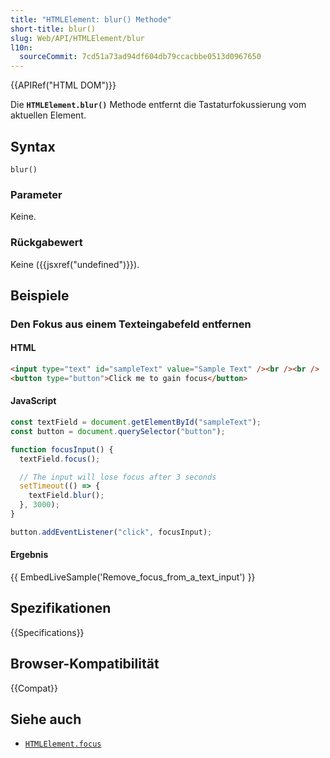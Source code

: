 ```yaml
---
title: "HTMLElement: blur() Methode"
short-title: blur()
slug: Web/API/HTMLElement/blur
l10n:
  sourceCommit: 7cd51a73ad94df604db79ccacbbe0513d0967650
---
```


{{APIRef("HTML DOM")}}

Die **`HTMLElement.blur()`** Methode entfernt die Tastaturfokussierung vom aktuellen Element.

## Syntax

```js-nolint
blur()
```

### Parameter

Keine.

### Rückgabewert

Keine ({{jsxref("undefined")}}).

## Beispiele

### Den Fokus aus einem Texteingabefeld entfernen

#### HTML

```html
<input type="text" id="sampleText" value="Sample Text" /><br /><br />
<button type="button">Click me to gain focus</button>
```

#### JavaScript

```js
const textField = document.getElementById("sampleText");
const button = document.querySelector("button");

function focusInput() {
  textField.focus();

  // The input will lose focus after 3 seconds
  setTimeout(() => {
    textField.blur();
  }, 3000);
}

button.addEventListener("click", focusInput);
```

#### Ergebnis

{{ EmbedLiveSample('Remove_focus_from_a_text_input') }}

## Spezifikationen

{{Specifications}}

## Browser-Kompatibilität

{{Compat}}

## Siehe auch

- [`HTMLElement.focus`](/de/docs/Web/API/HTMLElement/focus)
